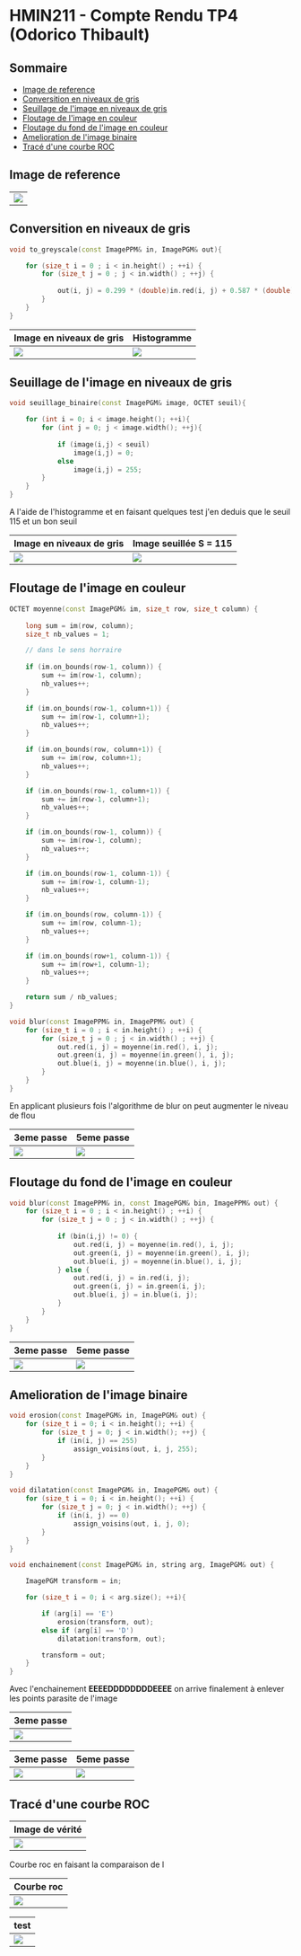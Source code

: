 # HMIN211 - Compte Rendu TP4 (Odorico Thibault)

## Sommaire

<!-- MarkdownTOC autolink="true" -->

- [Image de reference](#image-de-reference)
- [Conversition en niveaux de gris](#conversition-en-niveaux-de-gris)
- [Seuillage de l'image en niveaux de gris](#seuillage-de-limage-en-niveaux-de-gris)
- [Floutage de l'image en couleur](#floutage-de-limage-en-couleur)
- [Floutage du fond de l'image en couleur](#floutage-du-fond-de-limage-en-couleur)
- [Amelioration de l'image binaire](#amelioration-de-limage-binaire)
- [Tracé d'une courbe ROC](#trac%C3%A9-dune-courbe-roc)

<!-- /MarkdownTOC -->

<style type='text/css'>
img {
  display: block;
  margin-left: auto;
  margin-right: auto;
}

 table {
   margin-left:auto; 
   margin-right:auto;
   width:100%;
 }
</style>


## Image de reference

|                                     |
| ----------------                    |
| ![](images/chien.jpg)               |

## Conversition en niveaux de gris

```c++
void to_greyscale(const ImagePPM& in, ImagePGM& out){

	for (size_t i = 0 ; i < in.height() ; ++i) {
		for (size_t j = 0 ; j < in.width() ; ++j) {
			
			out(i, j) = 0.299 * (double)in.red(i, j) + 0.587 * (double)in.green(i, j) + 0.114 * (double)in.blue(i, j);
		}
	}
}
```

| Image en niveaux de gris            | Histogramme                         |
| ----------------                    | -----------------------             |
| ![](images/chien_grey.jpg)          | ![](images/chien_grey_histo.png)    |


## Seuillage de l'image en niveaux de gris

```c++
void seuillage_binaire(const ImagePGM& image, OCTET seuil){

	for (int i = 0; i < image.height(); ++i){
		for (int j = 0; j < image.width(); ++j){
	
			if (image(i,j) < seuil)
				image(i,j) = 0;
			else
				image(i,j) = 255;
		}
	}
}
```

A l'aide de l'histogramme et en faisant quelques test j'en deduis que le seuil 115 et un bon seuil

| Image en niveaux de gris            | Image seuillée  S = 115                    |
| ----------------                    | -----------------------             |
| ![](images/chien_grey.jpg)          | ![](images/chien_seuil_115.jpg)     |

## Floutage de l'image en couleur

```c++
OCTET moyenne(const ImagePGM& im, size_t row, size_t column) {
	
	long sum = im(row, column);
	size_t nb_values = 1;

	// dans le sens horraire
	
	if (im.on_bounds(row-1, column)) {
		sum += im(row-1, column);
		nb_values++;
	}

	if (im.on_bounds(row-1, column+1)) {
		sum += im(row-1, column+1);
		nb_values++;
	}

	if (im.on_bounds(row, column+1)) {
		sum += im(row, column+1);
		nb_values++;
	}

	if (im.on_bounds(row-1, column+1)) {
		sum += im(row-1, column+1);
		nb_values++;
	}

	if (im.on_bounds(row-1, column)) {
		sum += im(row-1, column);
		nb_values++;
	}

	if (im.on_bounds(row-1, column-1)) {
		sum += im(row-1, column-1);
		nb_values++;
	}

	if (im.on_bounds(row, column-1)) {
		sum += im(row, column-1);
		nb_values++;
	}

	if (im.on_bounds(row+1, column-1)) {
		sum += im(row+1, column-1);
		nb_values++;
	}

	return sum / nb_values;
}
```

```c++
void blur(const ImagePPM& in, ImagePPM& out) {
	for (size_t i = 0 ; i < in.height() ; ++i) {
		for (size_t j = 0 ; j < in.width() ; ++j) {
			out.red(i, j) = moyenne(in.red(), i, j);
			out.green(i, j) = moyenne(in.green(), i, j);
			out.blue(i, j) = moyenne(in.blue(), i, j);
		}
	}
}
```

En applicant plusieurs fois l'algorithme de blur on peut augmenter le niveau de flou

| 3eme passe                       | 5eme passe                       |
| ------------                     | --                               |
| ![](images/chien_blur3.jpg)      | ![](images/chien_blur5.jpg)      |


## Floutage du fond de l'image en couleur

```c++
void blur(const ImagePPM& in, const ImagePGM& bin, ImagePPM& out) {
	for (size_t i = 0 ; i < in.height() ; ++i) {
		for (size_t j = 0 ; j < in.width() ; ++j) {
			
			if (bin(i,j) != 0) {
				out.red(i, j) = moyenne(in.red(), i, j);
				out.green(i, j) = moyenne(in.green(), i, j);
				out.blue(i, j) = moyenne(in.blue(), i, j);
			} else {
				out.red(i, j) = in.red(i, j);
				out.green(i, j) = in.green(i, j);
				out.blue(i, j) = in.blue(i, j);			
			}
		}
	}
}
```

| 3eme passe                       | 5eme passe                       |
| ------------                     | --                               |
| ![](images/chien_blur_back3.jpg) | ![](images/chien_blur_back5.jpg) |


## Amelioration de l'image binaire


```c++
void erosion(const ImagePGM& in, ImagePGM& out) {
	for (size_t i = 0; i < in.height(); ++i) {
		for (size_t j = 0; j < in.width(); ++j) {
			if (in(i, j) == 255)
				assign_voisins(out, i, j, 255);
		}
	}
}
```

```c++
void dilatation(const ImagePGM& in, ImagePGM& out) {
	for (size_t i = 0; i < in.height(); ++i) {
		for (size_t j = 0; j < in.width(); ++j) {
			if (in(i, j) == 0)
				assign_voisins(out, i, j, 0);
		}
	}
}
```

```c++
void enchainement(const ImagePGM& in, string arg, ImagePGM& out) {

	ImagePGM transform = in;

	for (size_t i = 0; i < arg.size(); ++i){

		if (arg[i] == 'E')
			erosion(transform, out);
		else if (arg[i] == 'D')
			dilatation(transform, out);

		transform = out;
	}
}
```

Avec l'enchainement **EEEEDDDDDDDDEEEE** on arrive finalement à enlever les points parasite de l'image

| 3eme passe                          |
| -----------------------             |
| ![](images/chien_EEEEDDDDDDDDEEEE.jpg) |

| 3eme passe                          | 5eme passe                          |
| -----------------------             | --                                  |
| ![](images/chien_blur_backV2_3.jpg) | ![](images/chien_blur_backV2_5.jpg) |

## Tracé d'une courbe ROC

| Image de vérité                        |
| -----------------------             |
| ![](images/chien_truth.jpg) |

Courbe roc en faisant la comparaison de l

| Courbe roc                          |
| -----------------------             |
| ![](images/roc.png) |

| test                          |
| -----------------------             |
| ![](../lol.svg) |

